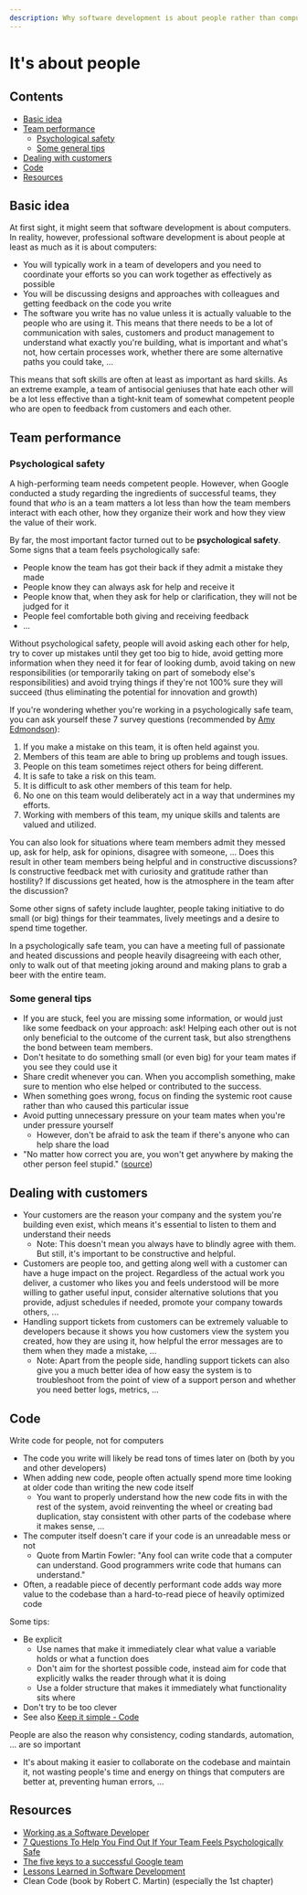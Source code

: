 ```yaml
---
description: Why software development is about people rather than computers
---
```


# It's about people

## Contents

-   [Basic idea](#basic-idea)
-   [Team performance](#team-performance)
    -   [Psychological safety](#psychological-safety)
    -   [Some general tips](#some-general-tips)
-   [Dealing with customers](#dealing-with-customers)
-   [Code](#code)
-   [Resources](#resources)

## Basic idea

At first sight, it might seem that software development is about computers. In reality, however, professional software development is about people at least as much as it is about computers:

-   You will typically work in a team of developers and you need to coordinate your efforts so you can work together as effectively as possible
-   You will be discussing designs and approaches with colleagues and getting feedback on the code you write
-   The software you write has no value unless it is actually valuable to the people who are using it. This means that there needs to be a lot of communication with sales, customers and product management to understand what exactly you're building, what is important and what's not, how certain processes work, whether there are some alternative paths you could take, ...

This means that soft skills are often at least as important as hard skills. As an extreme example, a team of antisocial geniuses that hate each other will be a lot less effective than a tight-knit team of somewhat competent people who are open to feedback from customers and each other.

## Team performance

### Psychological safety

A high-performing team needs competent people. However, when Google conducted a study regarding the ingredients of successful teams, they found that _who_ is an a team matters a lot less than how the team members interact with each other, how they organize their work and how they view the value of their work.

By far, the most important factor turned out to be **psychological safety**. Some signs that a team feels psychologically safe:

-   People know the team has got their back if they admit a mistake they made
-   People know they can always ask for help and receive it
-   People know that, when they ask for help or clarification, they will not be judged for it
-   People feel comfortable both giving and receiving feedback
-   ...

Without psychological safety, people will avoid asking each other for help, try to cover up mistakes until they get too big to hide, avoid getting more information when they need it for fear of looking dumb, avoid taking on new responsibilities (or temporarily taking on part of somebody else's responsibilities) and avoid trying things if they're not 100% sure they will succeed (thus eliminating the potential for innovation and growth)

If you're wondering whether you're working in a psychologically safe team, you can ask yourself these 7 survey questions (recommended by [Amy Edmondson](https://www.hbs.edu/faculty/Pages/profile.aspx?facId=6451)):

1.  If you make a mistake on this team, it is often held against you.
2.  Members of this team are able to bring up problems and tough issues.
3.  People on this team sometimes reject others for being different.
4.  It is safe to take a risk on this team.
5.  It is difficult to ask other members of this team for help.
6.  No one on this team would deliberately act in a way that undermines my efforts.
7.  Working with members of this team, my unique skills and talents are valued and utilized.

You can also look for situations where team members admit they messed up, ask for help, ask for opinions, disagree with someone, ... Does this result in other team members being helpful and in constructive discussions? Is constructive feedback met with curiosity and gratitude rather than hostility? If discussions get heated, how is the atmosphere in the team after the discussion?

Some other signs of safety include laughter, people taking initiative to do small (or big) things for their teammates, lively meetings and a desire to spend time together. 

In a psychologically safe team, you can have a meeting full of passionate and heated discussions and people heavily disagreeing with each other, only to walk out of that meeting joking around and making plans to grab a beer with the entire team.

### Some general tips

-   If you are stuck, feel you are missing some information, or would just like some feedback on your approach: ask! Helping each other out is not only beneficial to the outcome of the current task, but also strengthens the bond between team members.
-   Don't hesitate to do something small (or even big) for your team mates if you see they could use it
-   Share credit whenever you can. When you accomplish something, make sure to mention who else helped or contributed to the success.
-   When something goes wrong, focus on finding the systemic root cause rather than who caused this particular issue
-   Avoid putting unnecessary pressure on your team mates when you're under pressure yourself
    -   However, don't be afraid to ask the team if there's anyone who can help share the load
-   "No matter how correct you are, you won't get anywhere by making the other person feel stupid." ([source](https://news.ycombinator.com/item?id=23100530))

## Dealing with customers

-   Your customers are the reason your company and the system you're building even exist, which means it's essential to listen to them and understand their needs
    -   Note: This doesn't mean you always have to blindly agree with them. But still, it's important to be constructive and helpful.
-   Customers are people too, and getting along well with a customer can have a huge impact on the project. Regardless of the actual work you deliver, a customer who likes you and feels understood will be more willing to gather useful input, consider alternative solutions that you provide, adjust schedules if needed, promote your company towards others, ...
-   Handling support tickets from customers can be extremely valuable to developers because it shows you how customers view the system you created, how they are using it, how helpful the error messages are to them when they made a mistake, ...
    -   Note: Apart from the people side, handling support tickets can also give you a much better idea of how easy the system is to troubleshoot from the point of view of a support person and whether you need better logs, metrics, ...

## Code

Write code for people, not for computers

-   The code you write will likely be read tons of times later on (both by you and other developers)
-   When adding new code, people often actually spend more time looking at older code than writing the new code itself
    -   You want to properly understand how the new code fits in with the rest of the system, avoid reinventing the wheel or creating bad duplication, stay consistent with other parts of the codebase where it makes sense, ...
-   The computer itself doesn't care if your code is an unreadable mess or not
    -   Quote from Martin Fowler: "Any fool can write code that a computer can understand. Good programmers write code that humans can understand."
-   Often, a readable piece of decently performant code adds way more value to the codebase than a hard-to-read piece of heavily optimized code

Some tips:

-   Be explicit
    -   Use names that make it immediately clear what value a variable holds or what a function does
    -   Don't aim for the shortest possible code, instead aim for code that explicitly walks the reader through what it is doing
    -   Use a folder structure that makes it immediately what functionality sits where
-   Don't try to be too clever
-   See also [Keep it simple - Code](./Keep-it-simple.md#code)

People are also the reason why consistency, coding standards, automation, ... are so important

-   It's about making it easier to collaborate on the codebase and maintain it, not wasting people's time and energy on things that computers are better at, preventing human errors, ...

## Resources

-   [Working as a Software Developer](https://henrikwarne.com/2012/12/12/working-as-a-software-developer/)
-   [7 Questions To Help You Find Out If Your Team Feels Psychologically Safe](https://hackernoon.com/7-questions-to-help-you-find-out-if-your-team-feels-psychologically-safe-wvcr3y60)
-   [The five keys to a successful Google team](https://rework.withgoogle.com/blog/five-keys-to-a-successful-google-team/)
-   [Lessons Learned in Software Development](https://henrikwarne.com/2015/04/16/lessons-learned-in-software-development/)
-   Clean Code (book by Robert C. Martin) (especially the 1st chapter)
